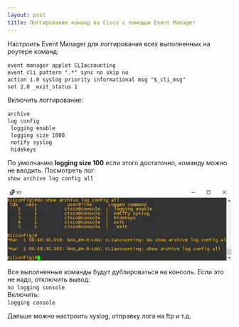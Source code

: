 ```yaml
---
layout: post
title: Логгирование команд на Cisco с помощью Event Manager
---
```


Настроить Event Manager для логгирования всех выполненных на роутере команд:  
```
event manager applet CLIaccounting  
event cli pattern ".*" sync no skip no  
action 1.0 syslog priority informational msg "$_cli_msg"  
set 2.0 _exit_status 1  
```

Включить логгирование:  
```
archive  
log config  
 logging enable  
 logging size 1000  
 notify syslog  
 hidekeys  
```

По умолчанию __logging size 100__ если этого достаточно, команду можно не вводить. Посмотреть лог:  
`show archive log config all`  
  
![](/images/sh-archive-log-config.jpg)

Все выполненные команды будут дублироваться на консоль. Если это не надо, отключить вывод:  
`no logging console`  
Включить:  
`logging console`  
  
Дальше можно настроить syslog, отправку лога на ftp и т.д.  
